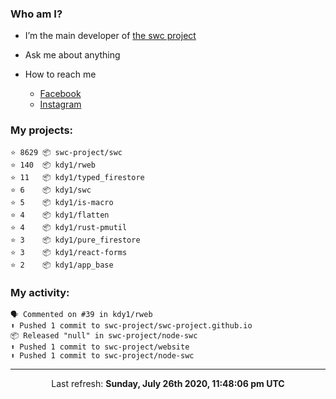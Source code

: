 ### Who am I?

- I’m the main developer of [the swc project](https://github.com/swc-project/swc)

- Ask me about anything

- How to reach me
  - [Facebook](https://www.facebook.com/profile.php?id=100024888122318)
  - [Instagram](https://www.instagram.com/kdy1123/)

### My projects:

```
⭐️ 8629 📦 swc-project/swc
⭐️ 140  📦 kdy1/rweb
⭐️ 11   📦 kdy1/typed_firestore
⭐️ 6    📦 kdy1/swc
⭐️ 5    📦 kdy1/is-macro
⭐️ 4    📦 kdy1/flatten
⭐️ 4    📦 kdy1/rust-pmutil
⭐️ 3    📦 kdy1/pure_firestore
⭐️ 3    📦 kdy1/react-forms
⭐️ 2    📦 kdy1/app_base
```

### My activity:

```
🗣 Commented on #39 in kdy1/rweb
⬆️ Pushed 1 commit to swc-project/swc-project.github.io
📦 Released "null" in swc-project/node-swc
⬆️ Pushed 1 commit to swc-project/website
⬆️ Pushed 1 commit to swc-project/node-swc
```

------------
<p align="center">Last refresh: <b>Sunday, July 26th 2020, 11:48:06 pm UTC</b></p>